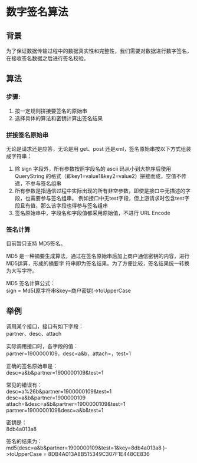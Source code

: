 # 数字签名算法

## 背景
为了保证数据传输过程中的数据真实性和完整性，我们需要对数据进行数字签名，在接收签名数据之后进行签名校验。  

## 算法
### 步骤:  
1. 按一定规则拼接要签名的原始串
2. 选择具体的算法和密钥计算出签名结果 

### 拼接签名原始串
无论是请求还是应答，无论是用 get、post 还是xml，签名原始串按以下方式组装成字符串：  
1. 除 sign 字段外，所有参数按照字段名的 ascii 码从小到大排序后使用 QueryString 的格式（即key1=value1&key2=value2）拼接而成，空值不传递，不参与签名组串
2. 所有参数是指通信过程中实际出现的所有非空参数，即使是接口中无描述的字段，也需要参与签名组串。
例如接口中无test字段，但上游请求时包含test字段且有值，那么该字段也得参与签名组串 
3. 签名原始串中，字段名和字段值都采用原始值，不进行 URL Encode

### 签名计算
目前暂只支持 MD5签名。  

MD5 是一种摘要生成算法，通过在签名原始串后加上商户通信密钥的内容，进行 MD5运算，形成的摘要字
符串即为签名结果。为了方便比较，签名结果统一转换为大写字符。 

MD5 签名计算公式：  
sign = Md5(原字符串&key=商户密钥)->toUpperCase 


## 举例
调用某个接口，接口有如下字段：  
partner、desc、attach  

实际调用接口时，各字段的值：  
partner=1900000109，desc=a&b，attach=，test=1 

正确的签名原始串是：  
desc=a&b&partner=1900000109&test=1  

常见的错误有：  
desc=a%26b&partner=1900000109&test=1    
desc=a&b&partner=1900000109  
attach=&desc=a&b&partner=1900000109&test=1  
partner=1900000109&desc=a&b&test=1  

密钥是：  
8db4a013a8   

签名的结果为：   
md5(desc=a&b&partner=1900000109&test=1&key=8db4a013a8
)->toUpperCase = 8DB4A013A8B515349C307F1E448CE836 

